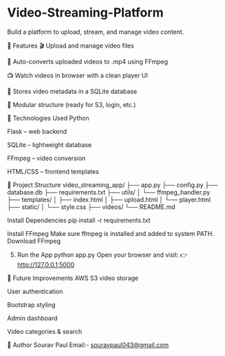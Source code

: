 # Video-Streaming-Platform
Build a platform to upload, stream, and manage video content.

📌 Features
🎬 Upload and manage video files

🔁 Auto-converts uploaded videos to .mp4 using FFmpeg

📺 Watch videos in browser with a clean player UI

🧾 Stores video metadata in a SQLite database

🧰 Modular structure (ready for S3, login, etc.)

🔧 Technologies Used
Python

Flask – web backend

SQLite – lightweight database

FFmpeg – video conversion

HTML/CSS – frontend templates

📁 Project Structure
video_streaming_app/
├── app.py
├── config.py
├── database.db
├── requirements.txt
├── utils/
│   └── ffmpeg_handler.py
├── templates/
│   ├── index.html
│   ├── upload.html
│   └── player.html
├── static/
│   └── style.css
├── videos/
└── README.md

Install Dependencies
pip install -r requirements.txt

Install FFmpeg
Make sure ffmpeg is installed and added to system PATH.
Download FFmpeg

5. Run the App
python app.py
Open your browser and visit:
👉 http://127.0.0.1:5000

🚀 Future Improvements
AWS S3 video storage

User authentication

Bootstrap styling

Admin dashboard

Video categories & search

👤 Author
Sourav Paul
Email:- souravpaul043@gmail.com
